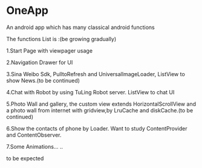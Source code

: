 # OneApp
An android app which has many classical android functions

The functions List is :(be growing gradually)

1.Start Page with viewpager usage

2.Navigation Drawer for UI 

3.Sina Weibo Sdk, PulltoRefresh and UniversalImageLoader, ListView to show News.(to be continued)

4.Chat with Robot by using TuLing Robot server. ListView to chat UI

5.Photo Wall and gallery, the custom view extends HorizontalScrollView and a photo wall from internet with gridview,by LruCache and diskCache.(to be continued)

6.Show the contacts of phone by Loader. Want to study ContentProvider and ContentObserver.

7.Some Animations...
 ..
 
 to be expected

